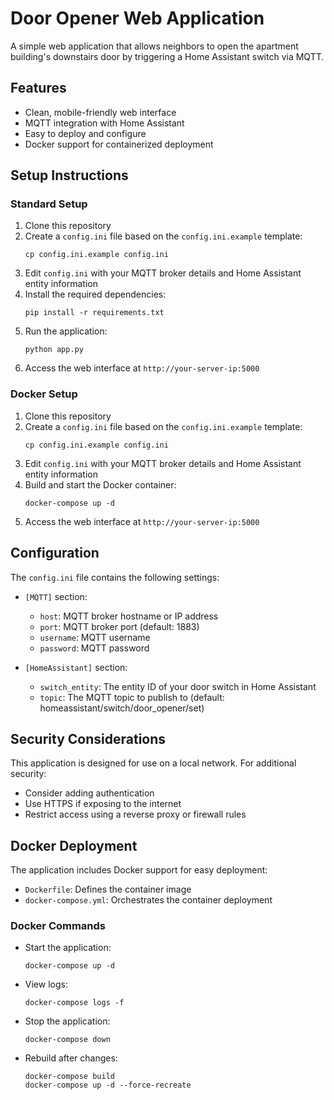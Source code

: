 # Door Opener Web Application

A simple web application that allows neighbors to open the apartment building's downstairs door by triggering a Home Assistant switch via MQTT.

## Features

- Clean, mobile-friendly web interface
- MQTT integration with Home Assistant
- Easy to deploy and configure
- Docker support for containerized deployment

## Setup Instructions

### Standard Setup

1. Clone this repository
2. Create a `config.ini` file based on the `config.ini.example` template:
   ```
   cp config.ini.example config.ini
   ```
3. Edit `config.ini` with your MQTT broker details and Home Assistant entity information
4. Install the required dependencies:
   ```
   pip install -r requirements.txt
   ```
5. Run the application:
   ```
   python app.py
   ```
6. Access the web interface at `http://your-server-ip:5000`

### Docker Setup

1. Clone this repository
2. Create a `config.ini` file based on the `config.ini.example` template:
   ```
   cp config.ini.example config.ini
   ```
3. Edit `config.ini` with your MQTT broker details and Home Assistant entity information
4. Build and start the Docker container:
   ```
   docker-compose up -d
   ```
5. Access the web interface at `http://your-server-ip:5000`

## Configuration

The `config.ini` file contains the following settings:

- `[MQTT]` section:
  - `host`: MQTT broker hostname or IP address
  - `port`: MQTT broker port (default: 1883)
  - `username`: MQTT username
  - `password`: MQTT password

- `[HomeAssistant]` section:
  - `switch_entity`: The entity ID of your door switch in Home Assistant
  - `topic`: The MQTT topic to publish to (default: homeassistant/switch/door_opener/set)

## Security Considerations

This application is designed for use on a local network. For additional security:

- Consider adding authentication
- Use HTTPS if exposing to the internet
- Restrict access using a reverse proxy or firewall rules

## Docker Deployment

The application includes Docker support for easy deployment:

- `Dockerfile`: Defines the container image
- `docker-compose.yml`: Orchestrates the container deployment

### Docker Commands

- Start the application:
  ```
  docker-compose up -d
  ```

- View logs:
  ```
  docker-compose logs -f
  ```

- Stop the application:
  ```
  docker-compose down
  ```

- Rebuild after changes:
  ```
  docker-compose build
  docker-compose up -d --force-recreate
  ```
